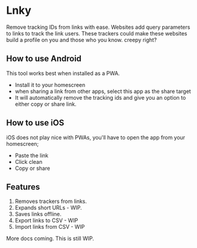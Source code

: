 # Lnky

Remove tracking IDs from links with ease. Websites add query parameters to links to track the link users. 
These trackers could make these websites build a profile on you and those who you know. 
creepy right? 

## How to use Android
This tool works best when installed as a PWA. 
- Install it to your homescreen
- when sharing a link from other apps, select this app as the share target
- It will automatically remove the tracking ids and give you an option to either copy or share link.

## How to use iOS
iOS does not play nice with PWAs, you'll have to open the app from your homescreen;
- Paste the link
- Click clean
- Copy or share

## Features
1. Removes trackers from links.
2. Expands short URLs - WIP.
3. Saves links offline.
4. Export links to CSV - WIP
5. Import links from CSV - WIP


More docs coming. This is still WIP. 
